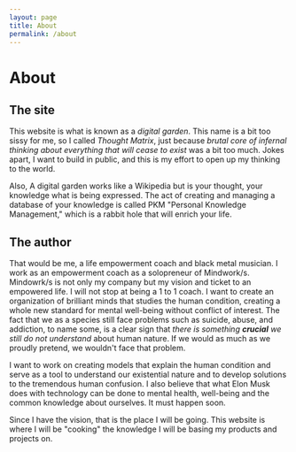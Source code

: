 ```yaml
---
layout: page
title: About
permalink: /about
---
```


# About 

## The site
This website is what is known as a *digital garden*. This name is a bit too sissy for me, so I called *Thought Matrix*, just because *brutal core of infernal thinking about everything that will cease to exist* was a bit too much.
Jokes apart, I want to build in public, and this is my effort to open up my thinking to the world.

Also, A digital garden works like a Wikipedia but is your thought, your knowledge what is being expressed. The act of creating and managing a database of your knowledge is called PKM "Personal Knowledge Management," which is a rabbit hole that will enrich your life.

## The author
That would be me, a life empowerment coach and black metal musician.
I work as an empowerment coach as a solopreneur of Mindwork/s. Mindowrk/s is not only my company but my vision and ticket to an empowered life. I will not stop at being a 1 to 1 coach. I want to create an organization of brilliant minds that studies the human condition, creating a whole new standard for mental well-being without conflict of interest. The fact that we as a species still face problems such as suicide, abuse, and addiction, to name some, is a clear sign that *there is something **crucial** we still do not understand* about human nature. If we would as much as we proudly pretend, we wouldn't face that problem. 

I want to work on creating models that explain the human condition and serve as a tool to understand our existential nature and to develop solutions to the tremendous human confusion.
 I also believe that what Elon Musk does with technology can be done to mental health, well-being and the common knowledge about ourselves. It must happen soon.

Since I have the vision, that is the place I will be going. This website is where I will be "cooking" the knowledge I will be basing my products and projects on.



